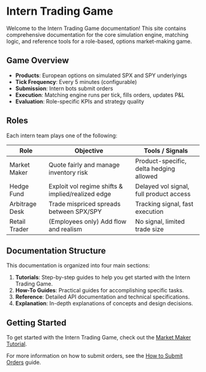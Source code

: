 # Intern Trading Game

Welcome to the Intern Trading Game documentation! This site contains comprehensive documentation for the core simulation engine, matching logic, and reference tools for a role-based, options market-making game.

## Game Overview

- **Products**: European options on simulated SPX and SPY underlyings
- **Tick Frequency**: Every 5 minutes (configurable)
- **Submission**: Intern bots submit orders
- **Execution**: Matching engine runs per tick, fills orders, updates P&L
- **Evaluation**: Role-specific KPIs and strategy quality

## Roles

Each intern team plays one of the following:

| Role          | Objective                                      | Tools / Signals                        |
|---------------|-----------------------------------------------|----------------------------------------|
| Market Maker  | Quote fairly and manage inventory risk        | Product-specific, delta hedging allowed |
| Hedge Fund    | Exploit vol regime shifts & implied/realized edge | Delayed vol signal, full product access |
| Arbitrage Desk| Trade mispriced spreads between SPX/SPY       | Tracking signal, fast execution         |
| Retail Trader | (Employees only) Add flow and realism         | No signal, limited trade size           |

## Documentation Structure

This documentation is organized into four main sections:

1. **Tutorials**: Step-by-step guides to help you get started with the Intern Trading Game.
2. **How-To Guides**: Practical guides for accomplishing specific tasks.
3. **Reference**: Detailed API documentation and technical specifications.
4. **Explanation**: In-depth explanations of concepts and design decisions.

## Getting Started

To get started with the Intern Trading Game, check out the [Market Maker Tutorial](tutorials/market-maker-tutorial.md).

For more information on how to submit orders, see the [How to Submit Orders](how-to/how-to-submit-orders.md) guide.
